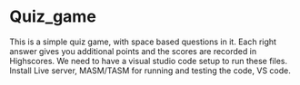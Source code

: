 # Quiz_game
This is a simple quiz game, with space based questions in it. Each right answer gives you additional points and the scores are recorded in Highscores. 
We need to have a visual studio code setup to run these files.
Install Live server, MASM/TASM for running and testing the code, VS code. 
